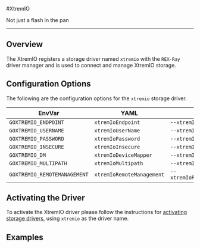 #XtremIO

Not just a flash in the pan

---

## Overview
The XtremIO registers a storage driver named `xtremio` with the `REX-Ray`
driver manager and is used to connect and manage XtremIO storage.

## Configuration Options
The following are the configuration options for the `xtremio` storage driver.

 EnvVar | YAML | CLI  
--------|------|------
`GOXTREMIO_ENDPOINT` | `xtremIoEndpoint` | `--xtremIoEndpoint`
`GOXTREMIO_USERNAME` | `xtremIoUserName` | `--xtremIoUserName`
`GOXTREMIO_PASSWORD` | `xtremIoPassword` | `--xtremIoPassword`
`GOXTREMIO_INSECURE` | `xtremIoInsecure` | `--xtremIoInsecure`
`GOXTREMIO_DM` | `xtremIoDeviceMapper` | `--xtremIoDeviceMapper`
`GOXTREMIO_MULTIPATH` | `xtremIoMultipath` | `--xtremIoMultipath`
`GOXTREMIO_REMOTEMANAGEMENT` | `xtremIoRemoteManagement` | `--xtremIoRemoteManagement`

## Activating the Driver
To activate the XtremIO driver please follow the instructions for
[activating storage drivers](/user-guide/config#activating-storage-drivers),
using `xtremio` as the driver name.

## Examples
